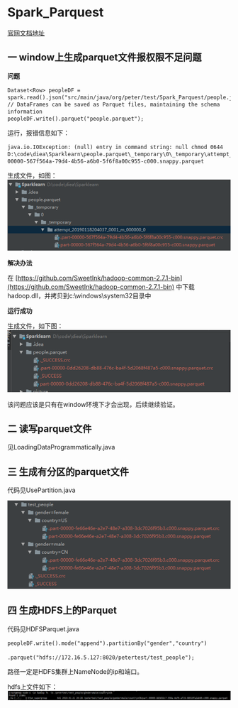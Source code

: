 # Spark_Parquest
[官网文档地址](https://spark.apache.org/docs/latest/sql-data-sources-parquet.html)
## 一 window上生成parquet文件报权限不足问题

**问题**
```
Dataset<Row> peopleDF = spark.read().json("src/main/java/org/peter/test/Spark_Parquest/people.json");
// DataFrames can be saved as Parquet files, maintaining the schema information
peopleDF.write().parquet("people.parquet");
```

运行，报错信息如下：
```
java.io.IOException: (null) entry in command string: null chmod 0644 D:\code\diea\Sparklearn\people.parquet\_temporary\0\_temporary\attempt_20190118204037_0001_m_000000_0\part-00000-567f564a-79d4-4b56-a6b0-5f6f8a00c955-c000.snappy.parquet
```
生成文件，如图：
![](./picture/error.png)

**解决办法**

在 [https://github.com/SweetInk/hadoop-common-2.7.1-bin](https://github.com/SweetInk/hadoop-common-2.7.1-bin) 中下载hadoop.dll，并拷贝到c:\windows\system32目录中

**运行成功**

生成文件，如下图：
![](./picture/success.png)

该问题应该是只有在window环境下才会出现，后续继续验证。

## 二 读写parquet文件

见LoadingDataProgrammatically.java

## 三 生成有分区的parquet文件

代码见UsePartition.java

![](./picture/partition.png)

## 四 生成HDFS上的Parquet

代码见HDFSParquet.java

```
peopleDF.write().mode("append").partitionBy("gender","country")
				.parquet("hdfs://172.16.5.127:8020/petertest/test_people");
```
路径一定是HDFS集群上NameNode的ip和端口。

hdfs上文件如下：
![](./picture/hdfs_parquest.png)









